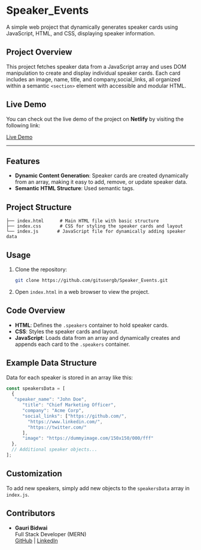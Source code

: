 
# Speaker_Events 

A simple web project that dynamically generates speaker cards using JavaScript, HTML, and CSS, displaying speaker information.

## Project Overview

This project fetches speaker data from a JavaScript array and uses DOM manipulation to create and display individual speaker cards. Each card includes an image, name, title, and company,social_links, all organized within a semantic `<section>` element with accessible and modular HTML.

## Live Demo

You can check out the live demo of the project on **Netlify** by visiting the following link:

[Live Demo](https://magical-custard-b74b64.netlify.app/)

---

## Features

- **Dynamic Content Generation**: Speaker cards are created dynamically from an array, making it easy to add, remove, or update speaker data.
- **Semantic HTML Structure**: Used semantic tags.


## Project Structure

```plaintext
├── index.html      # Main HTML file with basic structure
├── index.css       # CSS for styling the speaker cards and layout
└── index.js       # JavaScript file for dynamically adding speaker data
```

## Usage

1. Clone the repository:

   ```bash
   git clone https://github.com/gitusergb/Speaker_Events.git
   ```

2. Open `index.html` in a web browser to view the project.

## Code Overview

- **HTML**: Defines the `.speakers` container to hold speaker cards.
- **CSS**: Styles the speaker cards and layout.
- **JavaScript**: Loads data from an array and dynamically creates and appends each card to the `.speakers` container.

## Example Data Structure

Data for each speaker is stored in an array like this:

```javascript
const speakersData = [
  {
   "speaker_name": "John Doe",
      "title": "Chief Marketing Officer",
      "company": "Acme Corp",
      "social_links": ["https://github.com/",
        "https://www.linkedin.com/",
        "https://twitter.com/"
      ],
      "image": "https://dummyimage.com/150x150/000/fff"
  },
  // Additional speaker objects...
];
```

## Customization

To add new speakers, simply add new objects to the `speakersData` array in `index.js`.

## Contributors

- **Gauri Bidwai**  
  Full Stack Developer (MERN)  
  [GitHub](https://github.com/gitusergb) | [LinkedIn](www.linkedin.com/in/gauri-bidwai)  

